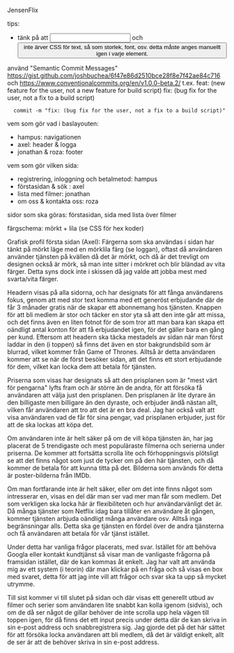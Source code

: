 JensenFlix

tips:
- tänk på att <input> och <button> inte ärver CSS för text, så som storlek, font, osv. detta måste anges manuellt igen i varje element.

använd "Semantic Commit Messages"
https://gist.github.com/joshbuchea/6f47e86d2510bce28f8e7f42ae84c716 och https://www.conventionalcommits.org/en/v1.0.0-beta.2/ 
t.ex. feat: (new feature for the user, not a new feature for build script)
      fix: (bug fix for the user, not a fix to a build script)

      commit -m "fix: (bug fix for the user, not a fix to a build script)"

vem som gör vad i baslayouten:
- hampus: navigationen
- axel: header & logga
- jonathan & roza: footer

vem som gör vilken sida: 
- registrering, inloggning och betalmetod: hampus
- förstasidan & sök : axel
- lista med filmer: jonathan
- om oss & kontakta oss: roza

sidor som ska göras: förstasidan, sida med lista över filmer

färgschema: mörkt + lila (se CSS för hex koder)

Grafisk profil första sidan (Axel):
Färgerna som ska användas i sidan har tänkt på mörkt läge med en mörklila färg (se loggan), oftast då användaren använder tjänsten på kvällen då det är mörkt, och då är det trevligt om designen också är mörk, så man inte sitter i mörkret och blir bländad av vita färger. Detta syns dock inte i skissen då jag valde att jobba mest med svarta/vita färger.

Headern visas på alla sidorna, och har designats för att fånga användarens fokus, genom att med stor text komma med ett generöst erbjudande där de får 3 månader gratis när de skapar ett abonnemang hos tjänsten. Knappen för att bli medlem är stor och täcker en stor yta så att den inte går att missa, och det finns även en liten fotnot för de som tror att man bara kan skapa ett oändligt antal konton för att få erbjudandet igen, för det gäller bara en gång per kund. Eftersom att headern ska täcka mestadels av sidan när man först laddar in den (i toppen) så finns det även en stor bakgrundsbild som är blurrad, vilket kommer från Game of Thrones. Alltså är detta användaren kommer att se när de först besöker sidan, att det finns ett stort erbjudande för dem, vilket kan locka dem att betala för tjänsten.

Priserna som visas har designats så att den prisplanen som är "mest värt för pengarna" lyfts fram och är större än de andra, för att försöka få användaren att välja just den prisplanen. Den prisplanen är lite dyrare än den billigaste men billigare än den dyraste, och erbjuder ändå nästan allt, vilken får användaren att tro att det är en bra deal. Jag har också valt att visa användaren vad de får för sina pengar, vad prisplanen erbjuder, just för att de ska lockas att köpa det.

Om användaren inte är helt säker på om de vill köpa tjänsten än, har jag placerat de 5 trendigaste och mest populäraste filmerna och serierna under priserna. De kommer att fortsätta scrolla lite och förhoppningsvis plötsligt se att det finns något som just de tycker om på den här tjänsten, och då kommer de betala för att kunna titta på det. Bilderna som används för detta är poster-bilderna från IMDb.

Om man fortfarande inte är helt säker, eller om det inte finns något som intresserar en, visas en del där man ser vad mer man får som medlem. Det som verkligen ska locka här är flexibiliteten och hur användarvänligt det är. Då många tjänster som Netflix idag bara tillåter en användare åt gången, kommer tjänsten arbjuda oändligt många användare osv. Alltså inga begränsningar alls. Detta ska ge tjänsten en fördel över de andra tjänsterna och få användaren att betala för vår tjänst istället.

Under detta har vanliga frågor placerats, med svar. Istället för att behöva Googla eller kontakt kundtjänst så visar man de vanligaste frågorna på framsidan istället, där de kan kommas åt enkelt. Jag har valt att använda mig av ett system (i teorin) där man klickar på en fråga och så visas en box med svaret, detta för att jag inte vill att frågor och svar ska ta upp så mycket utrymme.

Till sist kommer vi till slutet på sidan och där visas ett generellt utbud av filmer och serier som användaren lite snabbt kan kolla igenom (sidvis), och om de då ser något de gillar behöver de inte scrolla upp hela vägen till toppen igen, för då finns det ett input precis under detta där de kan skriva in sin e-post address och snabbregistrera sig. Jag gjorde det på det här sättet för att försöka locka användaren att bli medlem, då det är väldigt enkelt, allt de ser är att de behöver skriva in sin e-post address.

